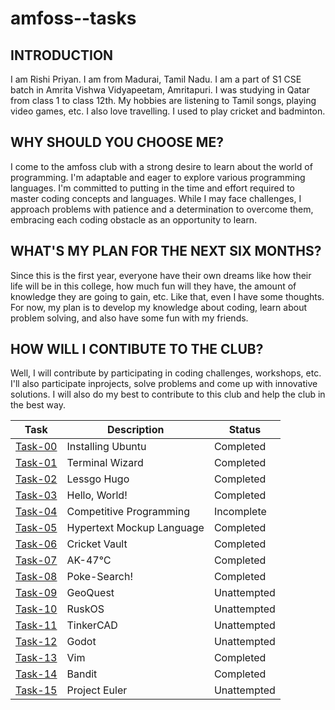 # amfoss--tasks
## INTRODUCTION
I am Rishi Priyan. I am from Madurai, Tamil Nadu. I am a part of S1 CSE batch in Amrita Vishwa Vidyapeetam, Amritapuri. I was studying in Qatar from class 1 to class 12th. My hobbies are listening to Tamil songs, playing video games, etc. I also love travelling. I used to play cricket and badminton.
## WHY SHOULD YOU CHOOSE ME?
I come to the amfoss club with a strong desire to learn about the world of programming. I'm adaptable and eager to explore various programming languages. I'm committed to putting in the time and effort required to master coding concepts and languages. While I may face challenges, I approach problems with patience and a determination to overcome them, embracing each coding obstacle as an opportunity to learn.
## WHAT'S MY PLAN FOR THE NEXT SIX MONTHS?
Since this is the first year, everyone have their own dreams like how their life will be in this college, how much fun will they have, the amount of knowledge they are going to gain, etc. Like that, even I have some thoughts. For now, my plan is to develop my knowledge about coding, learn about problem solving, and also have some fun with my  friends.
## HOW WILL I CONTIBUTE TO THE CLUB?
Well, I will contribute by participating in coding challenges, workshops, etc. I'll also participate inprojects, solve problems and come up with innovative solutions. I will also do my best to contribute to this club and help the club in the best way.

| Task     | Description              | Status      |
|----------|--------------------------|-------------|
| [Task-00](https://github.com/RishP118/amfoss--tasks/tree/main/task-00) | Installing Ubuntu        | Completed   |
| [Task-01](https://github.com/RishP118/amfoss--tasks/tree/main/task-01) | Terminal Wizard          | Completed   |
| [Task-02](https://github.com/RishP118/amfoss--tasks/tree/main/task-02) | Lessgo Hugo              | Completed   |
| [Task-03](https://github.com/RishP118/amfoss--tasks/tree/main/task-03) | Hello, World!            | Completed   |
| [Task-04](https://github.com/RishP118/amfoss--tasks/tree/main/task-04) | Competitive Programming  | Incomplete  |
| [Task-05](https://github.com/RishP118/amfoss--tasks/tree/main/task-05) | Hypertext Mockup Language| Completed   |
| [Task-06](https://github.com/RishP118/amfoss--tasks/tree/main/task-06) | Cricket Vault            | Completed   |
| [Task-07](https://github.com/RishP118/amfoss--tasks/tree/main/task-07) | AK-47℃                   | Completed   |
| [Task-08](https://github.com/RishP118/amfoss--tasks/tree/main/task-08) | Poke-Search!             | Completed   |
| [Task-09](https://github.com/RishP118/amfoss--tasks/tree/main/task-09) | GeoQuest                 | Unattempted |
| [Task-10](https://github.com/RishP118/amfoss--tasks/tree/main/task-10) | RuskOS                   | Unattempted |
| [Task-11](https://github.com/RishP118/amfoss--tasks/tree/main/task-11) | TinkerCAD                | Unattempted |
| [Task-12](https://github.com/RishP118/amfoss--tasks/tree/main/task-12) | Godot                    | Unattempted |
| [Task-13](https://github.com/RishP118/amfoss--tasks/tree/main/task-13) | Vim                      | Completed   |
| [Task-14](https://github.com/RishP118/amfoss--tasks/tree/main/task-14) | Bandit                   | Completed   |
| [Task-15](https://github.com/RishP118/amfoss--tasks/tree/main/task-15) | Project Euler            | Unattempted |


